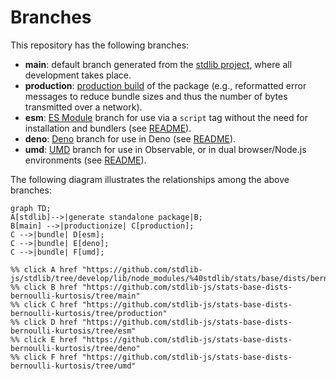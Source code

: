 <!--

@license Apache-2.0

Copyright (c) 2022 The Stdlib Authors.

Licensed under the Apache License, Version 2.0 (the "License");
you may not use this file except in compliance with the License.
You may obtain a copy of the License at

    http://www.apache.org/licenses/LICENSE-2.0

Unless required by applicable law or agreed to in writing, software
distributed under the License is distributed on an "AS IS" BASIS,
WITHOUT WARRANTIES OR CONDITIONS OF ANY KIND, either express or implied.
See the License for the specific language governing permissions and
limitations under the License.

-->

# Branches

This repository has the following branches:

-   **main**: default branch generated from the [stdlib project][stdlib-url], where all development takes place.
-   **production**: [production build][production-url] of the package (e.g., reformatted error messages to reduce bundle sizes and thus the number of bytes transmitted over a network).
-   **esm**: [ES Module][esm-url] branch for use via a `script` tag without the need for installation and bundlers (see [README][esm-readme]).
-   **deno**: [Deno][deno-url] branch for use in Deno (see [README][deno-readme]).
-   **umd**: [UMD][umd-url] branch for use in Observable, or in dual browser/Node.js environments (see [README][umd-readme]).

The following diagram illustrates the relationships among the above branches:

```mermaid
graph TD;
A[stdlib]-->|generate standalone package|B;
B[main] -->|productionize| C[production];
C -->|bundle| D[esm];
C -->|bundle| E[deno];
C -->|bundle| F[umd];

%% click A href "https://github.com/stdlib-js/stdlib/tree/develop/lib/node_modules/%40stdlib/stats/base/dists/bernoulli/kurtosis"
%% click B href "https://github.com/stdlib-js/stats-base-dists-bernoulli-kurtosis/tree/main"
%% click C href "https://github.com/stdlib-js/stats-base-dists-bernoulli-kurtosis/tree/production"
%% click D href "https://github.com/stdlib-js/stats-base-dists-bernoulli-kurtosis/tree/esm"
%% click E href "https://github.com/stdlib-js/stats-base-dists-bernoulli-kurtosis/tree/deno"
%% click F href "https://github.com/stdlib-js/stats-base-dists-bernoulli-kurtosis/tree/umd"
```

[stdlib-url]: https://github.com/stdlib-js/stdlib/tree/develop/lib/node_modules/%40stdlib/stats/base/dists/bernoulli/kurtosis
[production-url]: https://github.com/stdlib-js/stats-base-dists-bernoulli-kurtosis/tree/production
[deno-url]: https://github.com/stdlib-js/stats-base-dists-bernoulli-kurtosis/tree/deno
[deno-readme]: https://github.com/stdlib-js/stats-base-dists-bernoulli-kurtosis/blob/deno/README.md
[umd-url]: https://github.com/stdlib-js/stats-base-dists-bernoulli-kurtosis/tree/umd
[umd-readme]: https://github.com/stdlib-js/stats-base-dists-bernoulli-kurtosis/blob/umd/README.md
[esm-url]: https://github.com/stdlib-js/stats-base-dists-bernoulli-kurtosis/tree/esm
[esm-readme]: https://github.com/stdlib-js/stats-base-dists-bernoulli-kurtosis/blob/esm/README.md